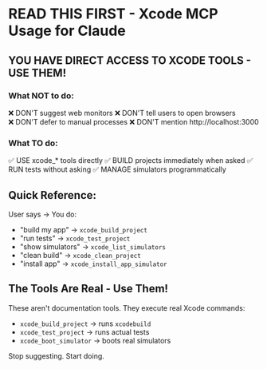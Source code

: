 # READ THIS FIRST - Xcode MCP Usage for Claude

## YOU HAVE DIRECT ACCESS TO XCODE TOOLS - USE THEM!

### What NOT to do:
❌ DON'T suggest web monitors
❌ DON'T tell users to open browsers  
❌ DON'T defer to manual processes
❌ DON'T mention http://localhost:3000

### What TO do:
✅ USE xcode_* tools directly
✅ BUILD projects immediately when asked
✅ RUN tests without asking
✅ MANAGE simulators programmatically

## Quick Reference:

User says → You do:
- "build my app" → `xcode_build_project`
- "run tests" → `xcode_test_project`
- "show simulators" → `xcode_list_simulators`
- "clean build" → `xcode_clean_project`
- "install app" → `xcode_install_app_simulator`

## The Tools Are Real - Use Them!

These aren't documentation tools. They execute real Xcode commands:
- `xcode_build_project` → runs `xcodebuild`
- `xcode_test_project` → runs actual tests
- `xcode_boot_simulator` → boots real simulators

Stop suggesting. Start doing.